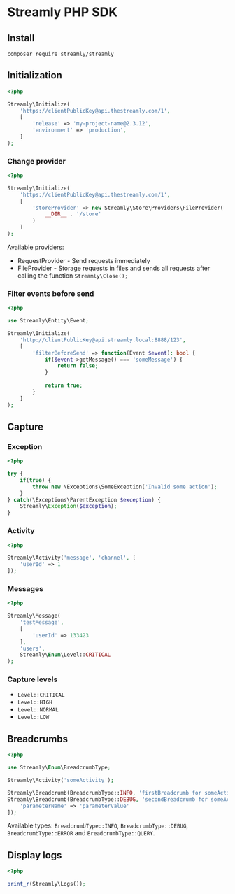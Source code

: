 # Streamly PHP SDK

## Install

```
composer require streamly/streamly
```
## Initialization

```php
<?php

Streamly\Initialize(
    'https://clientPublicKey@api.thestreamly.com/1',
    [
        'release' => 'my-project-name@2.3.12',
        'environment' => 'production',
    ]
);
```

### Change provider

```php
<?php

Streamly\Initialize(
    'https://clientPublicKey@api.thestreamly.com/1',
    [
        'storeProvider' => new Streamly\Store\Providers\FileProvider(
            __DIR__ . '/store'
        )
    ]
);
```

Available providers:

- RequestProvider - Send requests immediately
- FileProvider - Storage requests in files and sends all requests after calling the function `Streamly\Close();`

### Filter events before send

```php
<?php

use Streamly\Entity\Event;

Streamly\Initialize(
    'http://clientPublicKey@api.streamly.local:8888/123',
    [
        'filterBeforeSend' => function(Event $event): bool {
            if($event->getMessage() === 'someMessage') {
                return false;
            }
            
            return true;
        }
    ]
);
```

## Capture

### Exception

```php
<?php

try {
    if(true) {
        throw new \Exceptions\SomeException('Invalid some action');
    }
} catch(\Exceptions\ParentException $exception) {
    Streamly\Exception($exception);
}
```

### Activity

```php
<?php

Streamly\Activity('message', 'channel', [
    'userId' => 1
]);
```

### Messages

```php
<?php

Streamly\Message(
    'testMessage',
    [
        'userId' => 133423
    ],
    'users',
    Streamly\Enum\Level::CRITICAL
);
```

### Capture levels

- `Level::CRITICAL`
- `Level::HIGH`
- `Level::NORMAL`
- `Level::LOW`

## Breadcrumbs

```php
<?php

use Streamly\Enum\BreadcrumbType;

Streamly\Activity('someActivity');

Streamly\Breadcrumb(BreadcrumbType::INFO, 'firstBreadcrumb for someActivity');
Streamly\Breadcrumb(BreadcrumbType::DEBUG, 'secondBreadcrumb for someActivity', [
    'parameterName' => 'parameterValue'
]);
```

Available types: `BreadcrumbType::INFO`, `BreadcrumbType::DEBUG`, `BreadcrumbType::ERROR` and `BreadcrumbType::QUERY`.

## Display logs

```php
<?php

print_r(Streamly\Logs());
```